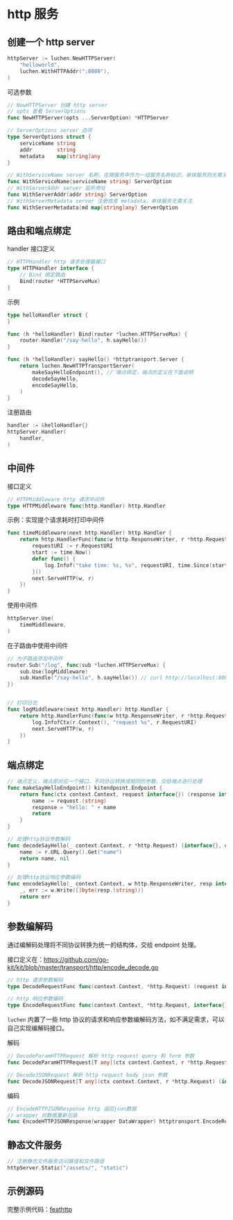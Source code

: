 # http 服务

## 创建一个 http server

```go
httpServer := luchen.NewHTTPServer(
    "helloworld",
    luchen.WithHTTPAddr(":8080"),
)
```

可选参数
```go
// NewHTTPServer 创建 http server
// opts 查看 ServerOptions
func NewHTTPServer(opts ...ServerOption) *HTTPServer

// ServerOptions server 选项
type ServerOptions struct {
    serviceName string
    addr        string
    metadata    map[string]any
}

// WithServiceName server 名称，在微服务中作为一组服务名称标识，单体服务则无需关注
func WithServiceName(serviceName string) ServerOption
// WithServerAddr server 监听地址
func WithServerAddr(addr string) ServerOption
// WithServerMetadata server 注册信息 metadata，单体服务无需关注
func WithServerMetadata(md map[string]any) ServerOption
```

## 路由和端点绑定

handler 接口定义
```go
// HTTPHandler http 请求处理器接口
type HTTPHandler interface {
	// Bind 绑定路由
	Bind(router *HTTPServeMux)
}
```

示例
```go
type helloHandler struct {
}

func (h *helloHandler) Bind(router *luchen.HTTPServeMux) {
    router.Handle("/say-hello", h.sayHello())
}

func (h *helloHandler) sayHello() *httptransport.Server {
    return luchen.NewHTTPTransportServer(
        makeSayHelloEndpoint(), // 端点绑定，端点的定义在下面说明
        decodeSayHello,
        encodeSayHello,
    )
}
```

注册路由
```go
handler := &helloHandler{}
httpServer.Handler(
    handler,
)
```

## 中间件

接口定义
```go
// HTTPMiddleware http 请求中间件
type HTTPMiddleware func(http.Handler) http.Handler
```

示例：实现提个请求耗时打印中间件
```go
func timeMiddleware(next http.Handler) http.Handler {
	return http.HandlerFunc(func(w http.ResponseWriter, r *http.Request) {
		requestURI := r.RequestURI
		start := time.Now()
		defer func() {
			log.Infof("take time: %s, %v", requestURI, time.Since(start))
		}()
		next.ServeHTTP(w, r)
	})
}
```

使用中间件
```go
httpServer.Use(
    timeMiddleware,
)
```

在子路由中使用中间件
```go
// 为子路由添加中间件
router.Sub("/log", func(sub *luchen.HTTPServeMux) {
    sub.Use(logMiddleware)
    sub.Handle("/say-hello", h.sayHello()) // curl http://localhost:8080/log/say-hello?name=fjx
})


// 打印日志
func logMiddleware(next http.Handler) http.Handler {
    return http.HandlerFunc(func(w http.ResponseWriter, r *http.Request) {
        log.InfofCtx(r.Context(), "request %s", r.RequestURI)
        next.ServeHTTP(w, r)
    })
}
```


## 端点绑定

```go
// 端点定义，端点即对应一个接口，不同协议转换成相同的参数，交给端点进行处理
func makeSayHelloEndpoint() kitendpoint.Endpoint {
    return func(ctx context.Context, request interface{}) (response interface{}, err error) {
        name := request.(string)
        response = "hello: " + name
        return
    }
}

// 处理http协议参数解码
func decodeSayHello(_ context.Context, r *http.Request) (interface{}, error) {
    name := r.URL.Query().Get("name")
    return name, nil
}

// 处理http协议响应参数编码
func encodeSayHello(_ context.Context, w http.ResponseWriter, resp interface{}) error {
    _, err := w.Write([]byte(resp.(string)))
    return err
}
```

## 参数编解码

通过编解码处理将不同协议转换为统一的结构体，交给 endpoint 处理。 

接口定义在：<https://github.com/go-kit/kit/blob/master/transport/http/encode_decode.go>
```go
// http 请求参数解码
type DecodeRequestFunc func(context.Context, *http.Request) (request interface{}, err error)

// http 响应参数编码
type EncodeRequestFunc func(context.Context, *http.Request, interface{}) error
```

`luchen` 内置了一些 http 协议的请求和响应参数编解码方法，如不满足需求，可以自己实现编解码接口。

解码
```go
// DecodeParamHTTPRequest 解析 http request query 和 form 参数
func DecodeParamHTTPRequest[T any](ctx context.Context, r *http.Request) (interface{}, error)

// DecodeJSONRequest 解析 http request body json 参数
func DecodeJSONRequest[T any](ctx context.Context, r *http.Request) (interface{}, error)
```

编码
```go
// EncodeHTTPJSONResponse http 返回json数据
// wrapper 对数据重新包装
func EncodeHTTPJSONResponse(wrapper DataWrapper) httptransport.EncodeResponseFunc
```

## 静态文件服务

```go
// 注册静态文件服务访问路径和文件路径
httpServer.Static("/assets/", "static")
```

## 示例源码

完整示例代码：[feathttp](https://github.com/fengjx/luchen/tree/master/_example/feathttp)

